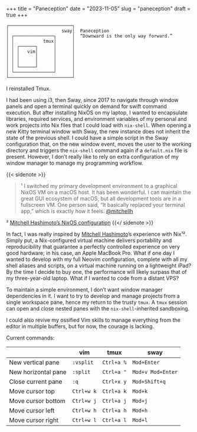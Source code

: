 +++ 
title = "Paneception" 
date = "2023-11-05"
slug = "paneception"
draft = true
+++

```ascii
┌────────────────────────┐
│                    sway│  Paneception
│ ┌───────────────┐      │  “Downward is the only way forward.”
│ │           tmux│      │
│ │ ┌──────┐      │      │
│ │ │   vim│      │      │
│ │ │      │      │      │
│ │ │      │      │      │
│ │ └──────┘      │      │
│ └───────────────┘      │
└────────────────────────┘

```

I reinstalled Tmux.

I had been using i3, then Sway, since 2017 to navigate through window panels
and open a terminal quickly on demand for swift command execution. But after
installing NixOS on my laptop, I wanted to encapsulate libraries, required
services, and environment variables of my personal and work projects into Nix
files that I could load with `nix-shell`. When opening a new Kitty terminal
window with Sway, the new instance does not inherit the state of the previous
shell. I could have a simple script in the Sway configuration that, on the new
window event, moves the user to the working directory and triggers the
`nix-shell` command again if a `default.nix` file is present. However, I don’t
really like to rely on extra configuration of my window manager to manage my
programming workflow.

{{< sidenote >}}
> ¹ I switched my primary development environment to a graphical NixOS VM on a
> macOS host. It has been wonderful. I can maintain the great GUI ecosystem of
> macOS, but all development tools are in a fullscreen VM. One person said, “It
> basically replaced your terminal app,” which is exactly how it feels.
> [@mitchellh](https://twitter.com/mitchellh/status/1346136404682625024)

² [Mitchell Hashimoto’s NixOS configuration](https://github.com/mitchellh/nixos-config)
{{</ sidenote >}}

In fact, I was really inspired by [Mitchell
Hashimoto](https://mitchellh.com/)’s experience with Nix¹². Simply put, a
Nix-configured virtual machine delivers portability and reproducibility that
guarantee a perfectly controlled experience on very good hardware; in his case,
an Apple MacBook Pro. What if one day I wanted to develop with my full Neovim
configuration, complete with all my shell aliases and scripts, on a virtual
machine running on a lightweight iPad? By the time I decide to buy one, the
performance will likely surpass that of my three-year-old laptop. What if I
wanted to code from a distant VPS?

To maintain a simple environment, I don’t want window manager dependencies in
it. I want to try to develop and manage projects from a single workspace pane,
hence my return to the trusty `tmux`. A `tmux` session can open and close
nested panes with the `nix-shell`-inherited sandboxing.

I could also revive my ossified Vim skills to manage everything from the editor
in multiple buffers, but for now, the courage is lacking.

Current commands:

|                     | vim         | tmux       | sway              |
|---------------------|-------------|------------|-------------------| 
| New vertical pane   | `:vsplit`   | `Ctrl+a %` | `Mod+Enter`       | 
| New horizontal pane | `:split`    | `Ctrl+a "` | `Mod+v Mod+Enter` |
| Close current pane  | `:q`        | `Ctrl+x y` | `Mod+Shift+q`     |
| Move cursor top     | `Ctrl+w k`  | `Ctrl+a k` | `Mod+k`           |
| Move cursor bottom  | `Ctrl+w j`  | `Ctrl+a j` | `Mod+j`           |
| Move cursor left    | `Ctrl+w h`  | `Ctrl+a h` | `Mod+h`           |
| Move cursor right   | `Ctrl+w l`  | `Ctrl+a l` | `Mod+l`           |
